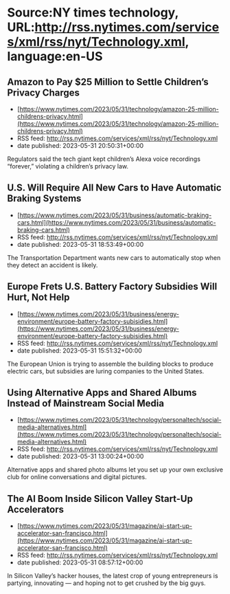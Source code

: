 # Source:NY times technology, URL:http://rss.nytimes.com/services/xml/rss/nyt/Technology.xml, language:en-US

## Amazon to Pay $25 Million to Settle Children’s Privacy Charges
 - [https://www.nytimes.com/2023/05/31/technology/amazon-25-million-childrens-privacy.html](https://www.nytimes.com/2023/05/31/technology/amazon-25-million-childrens-privacy.html)
 - RSS feed: http://rss.nytimes.com/services/xml/rss/nyt/Technology.xml
 - date published: 2023-05-31 20:50:31+00:00

Regulators said the tech giant kept children’s Alexa voice recordings “forever,” violating a children’s privacy law.

## U.S. Will Require All New Cars to Have Automatic Braking Systems
 - [https://www.nytimes.com/2023/05/31/business/automatic-braking-cars.html](https://www.nytimes.com/2023/05/31/business/automatic-braking-cars.html)
 - RSS feed: http://rss.nytimes.com/services/xml/rss/nyt/Technology.xml
 - date published: 2023-05-31 18:53:49+00:00

The Transportation Department wants new cars to automatically stop when they detect an accident is likely.

## Europe Frets U.S. Battery Factory Subsidies Will Hurt, Not Help
 - [https://www.nytimes.com/2023/05/31/business/energy-environment/europe-battery-factory-subisidies.html](https://www.nytimes.com/2023/05/31/business/energy-environment/europe-battery-factory-subisidies.html)
 - RSS feed: http://rss.nytimes.com/services/xml/rss/nyt/Technology.xml
 - date published: 2023-05-31 15:51:32+00:00

The European Union is trying to assemble the building blocks to produce electric cars, but subsidies are luring companies to the United States.

## Using Alternative Apps and Shared Albums Instead of Mainstream Social Media
 - [https://www.nytimes.com/2023/05/31/technology/personaltech/social-media-alternatives.html](https://www.nytimes.com/2023/05/31/technology/personaltech/social-media-alternatives.html)
 - RSS feed: http://rss.nytimes.com/services/xml/rss/nyt/Technology.xml
 - date published: 2023-05-31 13:00:24+00:00

Alternative apps and shared photo albums let you set up your own exclusive club for online conversations and digital pictures.

## The AI Boom Inside Silicon Valley Start-Up Accelerators
 - [https://www.nytimes.com/2023/05/31/magazine/ai-start-up-accelerator-san-francisco.html](https://www.nytimes.com/2023/05/31/magazine/ai-start-up-accelerator-san-francisco.html)
 - RSS feed: http://rss.nytimes.com/services/xml/rss/nyt/Technology.xml
 - date published: 2023-05-31 08:57:12+00:00

In Silicon Valley’s hacker houses, the latest crop of young entrepreneurs is partying, innovating — and hoping not to get crushed by the big guys.

